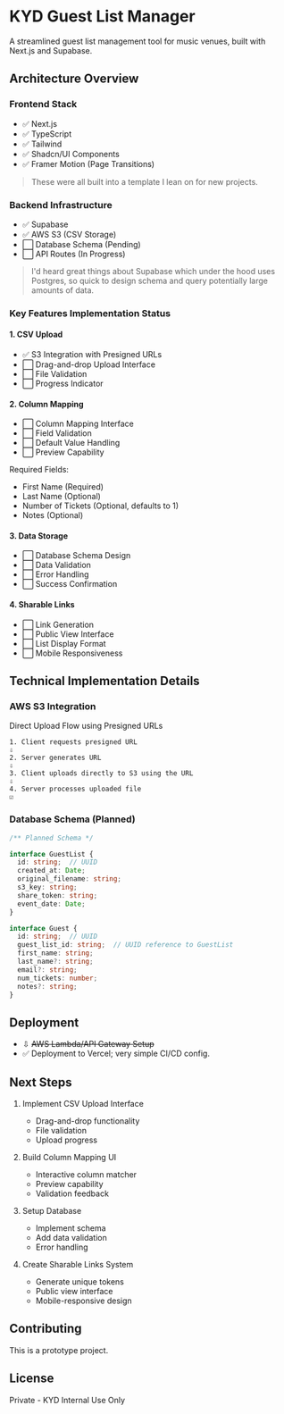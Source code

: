 # KYD Guest List Manager

A streamlined guest list management tool for music venues, built with Next.js and Supabase.

## Architecture Overview

### Frontend Stack
- ✅ Next.js
- ✅ TypeScript
- ✅ Tailwind
- ✅ Shadcn/UI Components
- ✅ Framer Motion (Page Transitions)

> These were all built into a template I lean on for new projects.

### Backend Infrastructure
- ✅ Supabase
- ✅ AWS S3 (CSV Storage)
- ⬜ Database Schema (Pending)
- ⬜ API Routes (In Progress)

> I'd heard great things about Supabase which under the hood uses Postgres, so quick to design schema and query potentially large amounts of data.

### Key Features Implementation Status

#### 1. CSV Upload
- ✅ S3 Integration with Presigned URLs
- ⬜ Drag-and-drop Upload Interface
- ⬜ File Validation
- ⬜ Progress Indicator

#### 2. Column Mapping
- ⬜ Column Mapping Interface
- ⬜ Field Validation
- ⬜ Default Value Handling
- ⬜ Preview Capability

Required Fields:
- First Name (Required)
- Last Name (Optional)
- Number of Tickets (Optional, defaults to 1)
- Notes (Optional)

#### 3. Data Storage
- ⬜ Database Schema Design
- ⬜ Data Validation
- ⬜ Error Handling
- ⬜ Success Confirmation

#### 4. Sharable Links
- ⬜ Link Generation
- ⬜ Public View Interface
- ⬜ List Display Format
- ⬜ Mobile Responsiveness

## Technical Implementation Details

### AWS S3 Integration

Direct Upload Flow using Presigned URLs
```
1. Client requests presigned URL
⇩
2. Server generates URL
⇩
3. Client uploads directly to S3 using the URL
⇩
4. Server processes uploaded file
☑️
```

### Database Schema (Planned)
```typescript
/** Planned Schema */

interface GuestList {
  id: string;  // UUID
  created_at: Date;
  original_filename: string;
  s3_key: string;
  share_token: string;
  event_date: Date;
}

interface Guest {
  id: string;  // UUID
  guest_list_id: string;  // UUID reference to GuestList
  first_name: string;
  last_name?: string;
  email?: string;
  num_tickets: number;
  notes?: string;
}
```

## Deployment

- ⇩ ~~AWS Lambda/API Gateway Setup~~
- ✅ Deployment to Vercel; very simple CI/CD config.

## Next Steps

1. Implement CSV Upload Interface
   - Drag-and-drop functionality
   - File validation
   - Upload progress

2. Build Column Mapping UI
   - Interactive column matcher
   - Preview capability
   - Validation feedback

3. Setup Database
   - Implement schema
   - Add data validation
   - Error handling

4. Create Sharable Links System
   - Generate unique tokens
   - Public view interface
   - Mobile-responsive design

## Contributing

This is a prototype project. 

## License

Private - KYD Internal Use Only
